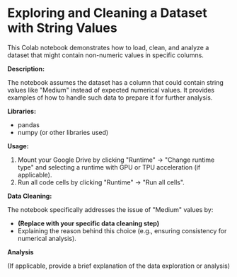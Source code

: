 # Exploring and Cleaning a Dataset with String Values

This Colab notebook demonstrates how to load, clean, and analyze a dataset that might contain non-numeric values in specific columns.

**Description:**

The notebook assumes the dataset has a column that could contain string values like "Medium" instead of expected numerical values. It provides examples of how to handle such data to prepare it for further analysis.

**Libraries:**

- pandas
- numpy (or other libraries used)

**Usage:**

1. Mount your Google Drive by clicking "Runtime" -> "Change runtime type" and selecting a runtime with GPU or TPU acceleration (if applicable).
2. Run all code cells by clicking "Runtime" -> "Run all cells".

**Data Cleaning:**

The notebook specifically addresses the issue of "Medium" values by:

* **(Replace with your specific data cleaning step)**
* Explaining the reason behind this choice (e.g., ensuring consistency for numerical analysis).

**Analysis**

(If applicable, provide a brief explanation of the data exploration or analysis)


